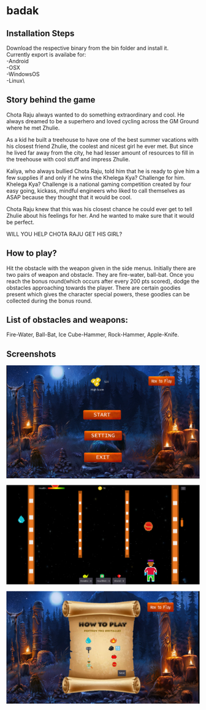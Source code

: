 # badak
## Installation Steps

Download the respective binary from the bin folder and install it.\
Currently export is availabe for:\
-Android\
-OSX\
-WindowsOS\
-Linux\

## Story behind the game

Chota Raju always wanted to do something extraordinary and cool. He always dreamed to be a superhero and loved cycling across the GM Ground where he met Zhulie.

As a kid he built a treehouse to have one of the best summer vacations with his closest friend Zhulie, the coolest and nicest girl he ever met. But since he lived far away from the city, he had lesser amount of resources to fill in the treehouse with cool stuff and impress Zhulie.

Kaliya, who always bullied Chota Raju, told him that he is ready to give him a few supplies if and only if he wins the Khelega Kya? Challenge for him. Khelega Kya? Challenge is a national gaming competition created by four easy going, kickass, mindful engineers who liked to call themselves as ASAP because they thought that it would be cool.

Chota Raju knew that this was his closest chance he could ever get to tell Zhulie about his feelings for her. And he wanted to make sure that it would be perfect. 

WILL YOU HELP CHOTA RAJU GET HIS GIRL?

## How to play?

Hit the obstacle with the weapon given in the side menus.
Initially there are two pairs of weapon and obstacle. They are fire-water, ball-bat.
Once you reach the bonus round(which occurs after every 200 pts scored), dodge the obstacles approaching towards the player.
There are certain goodies present which gives the character special powers, these goodies can be collected during the bonus round.

## List of obstacles and weapons:
Fire-Water,
Ball-Bat,
Ice Cube-Hammer,
Rock-Hammer,
Apple-Knife.

## Screenshots
![Home View](/images/ss_1.png?raw=true)


![Game View](/images/ss_2.png?raw=true)


![Player Manual](/images/ss_3.png?raw=true)

